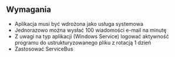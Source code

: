 
## Wymagania

- Aplikacja musi być wdrożona jako usługa systemowa
- Jednorazowo można wysłać 100 wiadomości e-mail na minutę
- Z uwagi na typ aplikacji (Windows Service) logować aktywność programu do ustrukturyzowanego pliku z rotacją 1 dzień
- Zastosować ServiceBus
